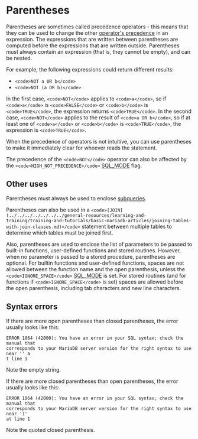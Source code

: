 
# Parentheses

Parentheses are sometimes called precedence operators - this means that they can be used to change the other [operator's precedence](../../../../operators/operator-precedence.md) in an expression. The expressions that are written between parentheses are computed before the expressions that are written outside. Parentheses must always contain an expression (that is, they cannot be empty), and can be nested.


For example, the following expressions could return different results:


* `<code>NOT a OR b</code>`
* `<code>NOT (a OR b)</code>`


In the first case, `<code>NOT</code>` applies to `<code>a</code>`, so if `<code>a</code>` is `<code>FALSE</code>` or `<code>b</code>` is `<code>TRUE</code>`, the expression returns `<code>TRUE</code>`. In the second case, `<code>NOT</code>` applies to the result of `<code>a OR b</code>`, so if at least one of `<code>a</code>` or `<code>b</code>` is `<code>TRUE</code>`, the expression is `<code>TRUE</code>`.


When the precedence of operators is not intuitive, you can use parentheses to make it immediately clear for whoever reads the statement.


The precedence of the `<code>NOT</code>` operator can also be affected by the `<code>HIGH_NOT_PRECEDENCE</code>` [SQL_MODE](../../../../../../server-management/variables-and-modes/sql-mode.md) flag.


## Other uses


Parentheses must always be used to enclose [subqueries](../../../data-manipulation/selecting-data/joins-subqueries/subqueries/subqueries-and-all.md).


Parentheses can also be used in a `<code>[JOIN](../../../../../../../general-resources/learning-and-training/training-and-tutorials/basic-mariadb-articles/joining-tables-with-join-clauses.md)</code>` statement between multiple tables to determine which tables must be joined first.


Also, parentheses are used to enclose the list of parameters to be passed to built-in functions, user-defined functions and stored routines. However, when no parameter is passed to a stored procedure, parentheses are optional. For builtin functions and user-defined functions, spaces are not allowed between the function name and the open parenthesis, unless the `<code>IGNORE_SPACE</code>` [SQL_MODE](../../../../../../server-management/variables-and-modes/sql-mode.md) is set. For stored routines (and for functions if `<code>IGNORE_SPACE</code>` is set) spaces are allowed before the open parenthesis, including tab characters and new line characters.


## Syntax errors


If there are more open parentheses than closed parentheses, the error usually looks like this:


```
ERROR 1064 (42000): You have an error in your SQL syntax; check the manual that
corresponds to your MariaDB server version for the right syntax to use near '' a
t line 1
```

Note the empty string.


If there are more closed parentheses than open parentheses, the error usually looks like this:


```
ERROR 1064 (42000): You have an error in your SQL syntax; check the manual that
corresponds to your MariaDB server version for the right syntax to use near ')'
at line 1
```

Note the quoted closed parenthesis.

